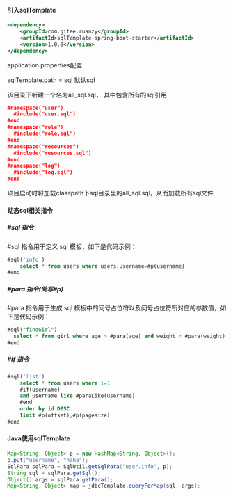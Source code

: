 #### 引入sqlTemplate
```xml
<dependency>
	<groupId>com.gitee.ruanzy</groupId>
	<artifactId>sqlTemplate-spring-boot-starter</artifactId>
	<version>1.0.0</version>
</dependency>
```
application.properties配置

sqlTemplate.path = sql 默认sql

该目录下新建一个名为all_sql.sql， 其中包含所有的sql引用

```json
#namespace("user")
  #include("user.sql")
#end
#namespace("role")
  #include("role.sql")
#end
#namespace("resources")
  #include("resources.sql")
#end
#namespace("log")
  #include("log.sql")
#end
```
项目启动时将加载classpath下sql目录里的all_sql.sql，从而加载所有sql文件


#### 动态sql相关指令
##### #sql 指令
#sql 指令用于定义 sql 模板，如下是代码示例：
```sql
#sql('info')
	select * from users where users.username=#p(username)
#end
```

##### #para 指令(简写#p)
#para 指令用于生成 sql 模板中的问号占位符以及问号占位符所对应的参数值，如下是代码示例：
```sql
#sql("findGirl")
  select * from girl where age > #para(age) and weight < #para(weight)
#end
```

##### #if 指令
```sql
#sql('list')
	select * from users where 1=1
	#if(username)
	and username like #paraLike(username)
	#end
	order by id DESC
	limit #p(offset),#p(pagesize)
#end
```

#### Java使用sqlTemplate
```java
Map<String, Object> p = new HashMap<String, Object>();
p.put("username", "haha");
SqlPara sqlPara = SqlUtil.getSqlPara("user.info", p);
String sql = sqlPara.getSql();
Object[] args = sqlPara.getPara();
Map<String, Object> map = jdbcTemplate.queryForMap(sql, args);
```